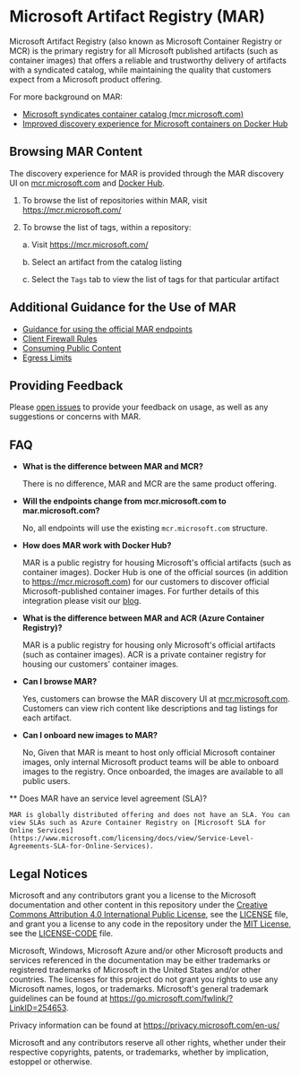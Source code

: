 # Microsoft Artifact Registry (MAR)

Microsoft Artifact Registry (also known as Microsoft Container Registry or MCR) is the primary registry for all Microsoft published artifacts (such as container images) that offers a reliable and trustworthy delivery of artifacts with a syndicated catalog, while maintaining the quality that customers expect from a Microsoft product offering. 

For more background on MAR:

- [Microsoft syndicates container catalog (mcr.microsoft.com)](https://azure.microsoft.com/blog/microsoft-syndicates-container-catalog/)
- [Improved discovery experience for Microsoft containers on Docker Hub
](https://cloudblogs.microsoft.com/opensource/2019/01/17/improved-discovery-experience-microsoft-containers-docker-hub/)

## Browsing MAR Content

The discovery experience for MAR is provided through the MAR discovery UI on [mcr.microsoft.com](https://mcr.microsoft.com/) and [Docker Hub](https://hub.docker.com/u/microsoft).

1. To browse the list of repositories within MAR, visit https://mcr.microsoft.com/

2. To browse the list of tags, within a repository:

    a. Visit https://mcr.microsoft.com/
    
    b. Select an artifact from the catalog listing

    c. Select the `Tags` tab to view the list of tags for that particular artifact

## Additional Guidance for the Use of MAR

- [Guidance for using the official MAR endpoints](./docs/mcr-endpoints-guidance.md)
- [Client Firewall Rules](./docs/client-firewall-rules.md)
- [Consuming Public Content](https://opencontainers.org/posts/blog/2020-10-30-consuming-public-content/)
- [Egress Limits](./docs/egress-limits.md)

## Providing Feedback

Please [open issues](https://github.com/microsoft/containerregistry/issues) to provide your feedback on usage, as well as any suggestions or concerns with MAR.

## FAQ

* **What is the difference between MAR and MCR?**

    There is no difference, MAR and MCR are the same product offering.

* **Will the endpoints change from mcr.microsoft.com to mar.microsoft.com?**

    No, all endpoints will use the existing `mcr.microsoft.com` structure.

* **How does MAR work with Docker Hub?**  

    MAR is a public registry for housing Microsoft's official artifacts (such as container images). Docker Hub is one of the official sources (in addition to https://mcr.microsoft.com) for our customers to discover official Microsoft-published container images. For further details of this integration please visit our [blog](https://cloudblogs.microsoft.com/opensource/2019/01/17/improved-discovery-experience-microsoft-containers-docker-hub/).

* **What is the difference between MAR and ACR (Azure Container Registry)?**  

    MAR is a public registry for housing only Microsoft's official artifacts (such as container images). ACR is a private container registry for housing our customers' container images.

* **Can I browse MAR?**

    Yes, customers can browse the MAR discovery UI at [mcr.microsoft.com](https://mcr.microsoft.com/). Customers can view rich content like descriptions and tag listings for each artifact.

* **Can I onboard new images to MAR?** 

    No, Given that MAR is meant to host only official Microsoft container images, only internal Microsoft product teams will be able to onboard images to the registry. Once onboarded, the images are available to all public users.

** Does MAR have an service level agreement (SLA)?

    MAR is globally distributed offering and does not have an SLA. You can view SLAs such as Azure Container Registry on [Microsoft SLA for Online Services](https://www.microsoft.com/licensing/docs/view/Service-Level-Agreements-SLA-for-Online-Services).

## Legal Notices

Microsoft and any contributors grant you a license to the Microsoft documentation and other content
in this repository under the [Creative Commons Attribution 4.0 International Public License](https://creativecommons.org/licenses/by/4.0/legalcode),
see the [LICENSE](LICENSE) file, and grant you a license to any code in the repository under the [MIT License](https://opensource.org/licenses/MIT), see the
[LICENSE-CODE](LICENSE-CODE) file.

Microsoft, Windows, Microsoft Azure and/or other Microsoft products and services referenced in the documentation
may be either trademarks or registered trademarks of Microsoft in the United States and/or other countries.
The licenses for this project do not grant you rights to use any Microsoft names, logos, or trademarks.
Microsoft's general trademark guidelines can be found at https://go.microsoft.com/fwlink/?LinkID=254653.

Privacy information can be found at https://privacy.microsoft.com/en-us/

Microsoft and any contributors reserve all other rights, whether under their respective copyrights, patents,
or trademarks, whether by implication, estoppel or otherwise.
